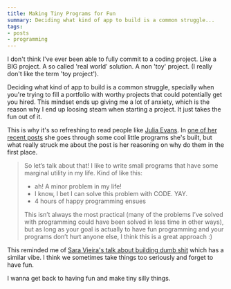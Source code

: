 ```yaml
---
title: Making Tiny Programs for Fun
summary: Deciding what kind of app to build is a common struggle...
tags:
- posts
- programming
---
```


I don't think I've ever been able to fully commit to a coding project. Like a BIG project. A so called 'real world' solution. A non 'toy' project. (I really don't like the term 'toy project').

Deciding what kind of app to build is a common struggle, specially when you're trying to fill a portfolio with worthy projects that could potentially get you hired. This mindset ends up giving me a lot of anxiety, which is the reason why I end up loosing steam when starting a project. It just takes the fun out of it.

This is why it's so refreshing to read people like [Julia Evans](https://jvns.ca/). In [one of her recent posts](https://jvns.ca/blog/2022/03/08/tiny-programs/) she goes through some cool little programs she's built, but what really struck me about the post is her reasoning on why do them in the first place.

> So let’s talk about that! I like to write small programs that have some marginal utility in my life. Kind of like this:
>
> - ah! A minor problem in my life!
> - I know, I bet I can solve this problem with CODE. YAY.
> - 4 hours of happy programming ensues
>
> This isn’t always the most practical (many of the problems I’ve solved with programming could have been solved in less time in other ways), but as long as your goal is actually to have fun programming and your programs don’t hurt anyone else, I think this is a great approach :)

This reminded me of [Sara Vieira's talk about building dumb shit](https://www.youtube.com/watch?v=KauRmlffjqc) which has a similar vibe. I think we sometimes take things too seriously and forget to have fun.

I wanna get back to having fun and make tiny silly things.  